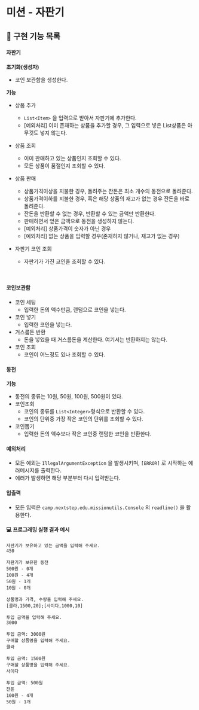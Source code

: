 # 미션 - 자판기



## 🚀 구현 기능 목록



#### 자판기

**초기화(생성자)**

- 코인 보관함을 생성한다.

**기능**

- 상품 추가

  - `List<Item>` 을 입력으로 받아서 자판기에 추가한다. 
  - [예외처리] 이미 존재하는 상품을 추가할 경우, 그 입력으로 넣은 List상품은 아무것도 넣지 않는다.

- 상품 조회

  - 이미 판매하고 있는 상품인지 조회할 수 있다.
  - 모든 상품이 품절인지 조회할 수 있다.

- 상품 판매
  - 상품가격이상을 지불한 경우, 돌려주는 잔돈은 최소 개수의 동전으로 돌려준다.
  - 상품가격이하를 지불한 경우, 혹은 해당 상품의 재고가 없는 경우 잔돈을 바로 돌려준다.
  - 잔돈을 반환할 수 없는 경우, 반환할 수 있는 금액만 반환한다.
  - 판매하면서 얻은 금액으로 동전을 생성하지 않는다.
  - [예외처리] 상품가격이 숫자가 아닌 경우
  - [예외처리] 없는 상품을 입력할 경우(존재하지 않거나, 재고가 없는 경우)

- 자판기 코인 조회

  - 자판기가 가진 코인을 조회할 수 있다.

  ​




#### 코인보관함

- 코인 세팅
  - 입력한 돈의 액수만큼, 랜덤으로 코인을 넣는다.
- 코인 넣기
  - 입력한 코인을 넣는다.
- 거스름돈 반환
  - 돈을 넣었을 때 거스름돈을 계산한다. 여기서는 반환하지는 않는다.
- 코인 조회
  - 코인이 어느정도 있나 조회할 수 있다.




#### 동전

**기능**

- 동전의 종류는 10원, 50원, 100원, 500원이 있다.
- 코인조회
  - 코인의 종류를 `List<Integer>`형식으로 반환할 수 있다.
  - 코인의 단위중 가장 작은 코인의 단위를 조회할 수 있다.
- 코인뽑기
  - 입력한 돈의 액수보다 작은 코인중 랜덤한 코인을 반환한다.



#### 예외처리

- 모든 예외는 `IllegalArgumentException` 을 발생시키며, `[ERROR]` 로 시작하는 에러메시지를 출력한다.
- 에러가 발생하면 해당 부분부터 다시 입력받는다.



#### 입출력

- 모든 입력은 `camp.nextstep.edu.missionutils.Console` 의 `readline()` 을 활용한다.



#### 💻 프로그래밍 실행 결과 예시

```
자판기가 보유하고 있는 금액을 입력해 주세요.
450

자판기가 보유한 동전
500원 - 0개
100원 - 4개
50원 - 1개
10원 - 0개

상품명과 가격, 수량을 입력해 주세요.
[콜라,1500,20];[사이다,1000,10]

투입 금액을 입력해 주세요.
3000

투입 금액: 3000원
구매할 상품명을 입력해 주세요.
콜라

투입 금액: 1500원
구매할 상품명을 입력해 주세요.
사이다

투입 금액: 500원
잔돈
100원 - 4개
50원 - 1개
```
